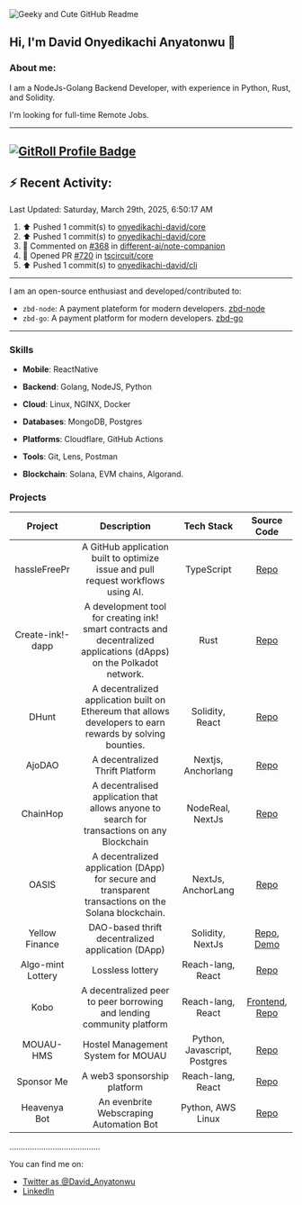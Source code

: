 <picture>
  <img alt="Geeky and Cute GitHub Readme" src="data:image/svg+xml;charset=utf-8,
    <svg xmlns='http://www.w3.org/2000/svg' xmlns:xlink='http://www.w3.org/1999/xlink' width='400' height='200' viewBox='0 0 400 200'>
      <style>
        @keyframes float {
          0%, 100% { transform: translateY(0); }
          50% { transform: translateY(-10px); }
        }
        .container { font-family: Arial, sans-serif; display: flex; flex-direction: column; align-items: center; justify-content: center; height: 100%; background: linear-gradient(to bottom right, #f0f0f0, #e0e0e0); }
        .title { font-size: 24px; font-weight: bold; margin-bottom: 10px; color: #333; }
        .emoji { font-size: 48px; animation: float 3s ease-in-out infinite; }
        .message { font-size: 16px; color: #666; margin-top: 10px; }
      </style>
      <foreignObject width='100%' height='100%'>
        <div xmlns='http://www.w3.org/1999/xhtml' class='container'>
          <div class='title'>Welcome to David's GitHub!</div>
          <div class='emoji'>🚀👨‍💻</div>
          <div class='message'>NodeJs-Golang Backend Developer | Python | Rust | Solidity</div>
        </div>
      </foreignObject>
    </svg>
  ">
</picture>

## Hi, I'm David Onyedikachi Anyatonwu 👋

### About me:

I am a NodeJs-Golang Backend Developer, with experience in Python, Rust, and Solidity.

I'm looking for full-time Remote Jobs.

---

<a href="https://gitroll.io/profile/unBLmZld8RufPGj03zwbqTGAuNAv1" target="_blank"><img src="https://gitroll.io/api/badges/profiles/v1/unBLmZld8RufPGj03zwbqTGAuNAv1?theme=kawaiiCat" alt="GitRoll Profile Badge"/></a>
---

## :zap: Recent Activity:
<!--RECENT_ACTIVITY:last_update-->
Last Updated: Saturday, March 29th, 2025, 6:50:17 AM
<!--RECENT_ACTIVITY:last_update_end-->
<!--RECENT_ACTIVITY:start-->
1. ⬆️ Pushed 1 commit(s) to [onyedikachi-david/core](https://github.com/onyedikachi-david/core)<br>
2. ⬆️ Pushed 1 commit(s) to [onyedikachi-david/core](https://github.com/onyedikachi-david/core)<br>
3. 💬 Commented on [#368](https://github.com/different-ai/note-companion/pull/368#issuecomment-2758248490) in [different-ai/note-companion](https://github.com/different-ai/note-companion)<br>
4. 💪 Opened PR [#720](https://github.com/tscircuit/core/pull/720) in [tscircuit/core](https://github.com/tscircuit/core)<br>
5. ⬆️ Pushed 1 commit(s) to [onyedikachi-david/cli](https://github.com/onyedikachi-david/cli)<br>
<!--RECENT_ACTIVITY:end-->

---

I am an open-source enthusiast and developed/contributed to:
- `zbd-node`: A payment plateform for modern developers. [zbd-node](https://github.com/zebedeeio/zbd-node/pull/7)
- `zbd-go`: A payment platform for modern developers. [zbd-go](https://github.com/zebedeeio/zbd-go/pull/3)
---

### Skills

* **Mobile**: ReactNative
    
* **Backend**: Golang, NodeJS, Python
    
* **Cloud**: Linux, NGINX, Docker
    
* **Databases**: MongoDB, Postgres
    
* **Platforms**: Cloudflare, GitHub Actions
    
* **Tools**: Git, Lens, Postman
  
* **Blockchain**: Solana, EVM chains, Algorand.
    

### Projects

| Project | Description | Tech Stack | Source Code |
| :---: | :---: | :---: | :---: |
| hassleFreePr | A GitHub application built to optimize issue and pull request workflows using AI. | TypeScript | [Repo](https://github.com/onyedikachi-david/hassleFreePr) |
| Create-ink!-dapp | A development tool for creating ink! smart contracts and decentralized applications (dApps) on the Polkadot network. | Rust | [Repo](https://github.com/onyedikachi-david/create-ink-app) |
| DHunt | A decentralized application built on Ethereum that allows developers to earn rewards by solving bounties. | Solidity, React | [Repo](https://github.com/onyedikachi-david/DHunt) |
| AjoDAO | A decentralized Thrift Platform | Nextjs, Anchorlang | [Repo](https://github.com/Web3-Builders-Alliance/ajodao/tree/main) |
| ChainHop | A decentralised application that allows anyone to search for transactions on any Blockchain | NodeReal, NextJs | [Repo](https://github.com/onyedikachi-david/ChainHop) |
| OASIS | A decentralized application (DApp) for secure and transparent transactions on the Solana blockchain. | NextJs, AnchorLang | [Repo](https://github.com/onyedikachi-david/oasis) |
| Yellow Finance | DAO-based thrift decentralized application (DApp) | Solidity, NextJs | [Repo](https://github.com/onyedikachi-david/Yellow-Finance), [Demo](https://yellow-finance.vercel.app/) |
| Algo-mint Lottery | Lossless lottery | Reach-lang, React | [Repo](https://github.com/onyedikachi-david/algo-mint-lottery) |
| Kobo | A decentralized peer to peer borrowing and lending community platform | Reach-lang, React | [Frontend](http://kobo-phi.vercel.app/), [Repo](https://github.com/onyedikachi-david/kobo)|
| MOUAU-HMS | Hostel Management System for MOUAU | Python, Javascript, Postgres | [Repo](https://github.com/onyedikachi-david/mouau-hms)|
| Sponsor Me | A web3 sponsorship platform | Reach-lang, React | [Repo](https://github.com/onyedikachi-david/SponsorMe-1) |
| Heavenya Bot | An evenbrite Webscraping Automation Bot| Python, AWS Linux | [Repo](https://github.com/heavenya/email_bot) |

........................................

You can find me on:

* [Twitter as @David_Anyatonwu](https://twitter.com/David_Anyatonwu)
* [LinkedIn](https://linkedin.com/in/david_anyatonwu-79165988)
